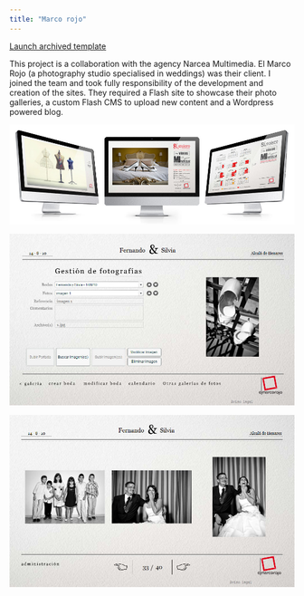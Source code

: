 ```yaml
---
title: "Marco rojo"
---
```


<p class="work-links">
<a class="btn icon icon-external" href="http://work.joanmira.com/webs/marcorojo/" target="_blank">Launch archived template</a>
</p>

This project is a collaboration with the agency Narcea Multimedia. El Marco Rojo (a photography studio specialised in weddings) was their client. I joined the team and took fully responsibility of the development and creation of the sites. They required a Flash site to showcase their photo galleries, a custom Flash CMS to upload new content and a Wordpress powered blog.

![](./images/1.jpg)

![](./images/3.jpg)

![](./images/4.jpg)
